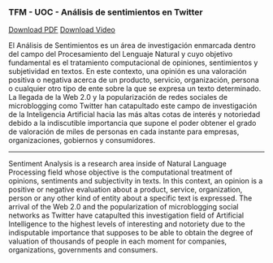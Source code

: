 ### TFM - UOC - Análisis de sentimientos en Twitter 
[Download PDF](https://drive.google.com/file/d/1To65uPlTtLYEyy1Lw5zyp748ZDSYKD3L/view?usp=sharing)    [Download Video](https://drive.google.com/open?id=1ggipB0lCO4s1Lhkg108U50IBVotBA4rq)

El Análisis de Sentimientos es un área de investigación enmarcada dentro del campo del Procesamiento del Lenguaje Natural y cuyo objetivo fundamental es el tratamiento computacional de opiniones, sentimientos y subjetividad en textos. En este contexto, una opinión es una valoración positiva o negativa acerca de un producto, servicio, organización, persona o cualquier otro tipo de ente sobre la que se expresa un texto determinado. La llegada de la Web 2.0 y la popularización de redes sociales de microblogging como Twitter han catapultado este campo de investigación de la Inteligencia Artificial hacia las más altas cotas de interés y notoriedad debido a la indiscutible importancia que supone el poder obtener el grado de valoración de miles de personas en cada instante para empresas, organizaciones, gobiernos y consumidores.

-----

Sentiment Analysis is a research area inside of Natural Language Processing field whose objective is the computational treatment of opinions, sentiments and subjectivity in texts. In this context, an opinion is a positive or negative evaluation about a product, service, organization, person or any other kind of entity about a specific text is expressed. The arrival of the Web 2.0 and the popularization of microblogging social
networks as Twitter have catapulted this investigation field of Artificial Intelligence to the highest levels of interesting and notoriety due to the indisputable importance that supposes to be able to obtain the degree of valuation of thousands of people in each moment for companies, organizations, governments and consumers.

